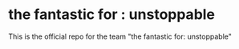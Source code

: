 # the fantastic for : unstoppable
This is the official repo for the team "the fantastic for: unstoppable"
